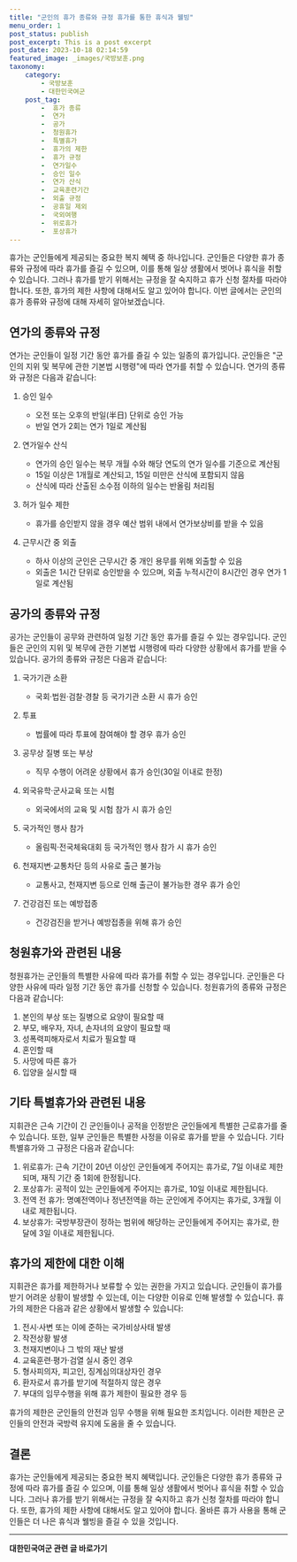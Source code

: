 ```yaml
---
title: "군인의 휴가 종류와 규정 휴가를 통한 휴식과 웰빙"
menu_order: 1
post_status: publish
post_excerpt: This is a post excerpt
post_date: 2023-10-18 02:14:59
featured_image: _images/국방보훈.png
taxonomy:
    category:
        - 국방보훈
        - 대한민국여군
    post_tag:
        -  휴가 종류
        -  연가
        -  공가
        -  청원휴가
        -  특별휴가
        -  휴가의 제한
        -  휴가 규정
        -  연가일수
        -  승인 일수
        -  연가 산식
        -  교육훈련기간
        -  외출 규정
        -  공휴일 제외
        -  국외여행
        -  위로휴가
        -  포상휴가
---
```



휴가는 군인들에게 제공되는 중요한 복지 혜택 중 하나입니다. 군인들은 다양한 휴가 종류와 규정에 따라 휴가를 즐길 수 있으며, 이를 통해 일상 생활에서 벗어나 휴식을 취할 수 있습니다. 그러나 휴가를 받기 위해서는 규정을 잘 숙지하고 휴가 신청 절차를 따라야 합니다. 또한, 휴가의 제한 사항에 대해서도 알고 있어야 합니다. 이번 글에서는 군인의 휴가 종류와 규정에 대해 자세히 알아보겠습니다.

## 연가의 종류와 규정

연가는 군인들이 일정 기간 동안 휴가를 즐길 수 있는 일종의 휴가입니다. 군인들은 "군인의 지위 및 복무에 관한 기본법 시행령"에 따라 연가를 취할 수 있습니다. 연가의 종류와 규정은 다음과 같습니다:

1. 승인 일수
   - 오전 또는 오후의 반일(半日) 단위로 승인 가능
   - 반일 연가 2회는 연가 1일로 계산됨

2. 연가일수 산식
   - 연가의 승인 일수는 복무 개월 수와 해당 연도의 연가 일수를 기준으로 계산됨
   - 15일 이상은 1개월로 계산되고, 15일 미만은 산식에 포함되지 않음
   - 산식에 따라 산출된 소수점 이하의 일수는 반올림 처리됨

3. 허가 일수 제한
   - 휴가를 승인받지 않을 경우 예산 범위 내에서 연가보상비를 받을 수 있음

4. 근무시간 중 외출
   - 하사 이상의 군인은 근무시간 중 개인 용무를 위해 외출할 수 있음
   - 외출은 1시간 단위로 승인받을 수 있으며, 외출 누적시간이 8시간인 경우 연가 1일로 계산됨

## 공가의 종류와 규정

공가는 군인들이 공무와 관련하여 일정 기간 동안 휴가를 즐길 수 있는 경우입니다. 군인들은 군인의 지위 및 복무에 관한 기본법 시행령에 따라 다양한 상황에서 휴가를 받을 수 있습니다. 공가의 종류와 규정은 다음과 같습니다:

1. 국가기관 소환
   - 국회·법원·검찰·경찰 등 국가기관 소환 시 휴가 승인

2. 투표
   - 법률에 따라 투표에 참여해야 할 경우 휴가 승인

3. 공무상 질병 또는 부상
   - 직무 수행이 어려운 상황에서 휴가 승인(30일 이내로 한정)

4. 외국유학·군사교육 또는 시험
   - 외국에서의 교육 및 시험 참가 시 휴가 승인

5. 국가적인 행사 참가
   - 올림픽·전국체육대회 등 국가적인 행사 참가 시 휴가 승인

6. 천재지변·교통차단 등의 사유로 출근 불가능
   - 교통사고, 천재지변 등으로 인해 출근이 불가능한 경우 휴가 승인

7. 건강검진 또는 예방접종
   - 건강검진을 받거나 예방접종을 위해 휴가 승인

## 청원휴가와 관련된 내용

청원휴가는 군인들의 특별한 사유에 따라 휴가를 취할 수 있는 경우입니다. 군인들은 다양한 사유에 따라 일정 기간 동안 휴가를 신청할 수 있습니다. 청원휴가의 종류와 규정은 다음과 같습니다:

1. 본인의 부상 또는 질병으로 요양이 필요할 때
2. 부모, 배우자, 자녀, 손자녀의 요양이 필요할 때
3. 성폭력피해자로서 치료가 필요할 때
4. 혼인할 때
5. 사망에 따른 휴가
6. 입양을 실시할 때

## 기타 특별휴가와 관련된 내용

지휘관은 근속 기간이 긴 군인들이나 공적을 인정받은 군인들에게 특별한 근로휴가를 줄 수 있습니다. 또한, 일부 군인들은 특별한 사정을 이유로 휴가를 받을 수 있습니다. 기타 특별휴가와 그 규정은 다음과 같습니다:

1. 위로휴가: 근속 기간이 20년 이상인 군인들에게 주어지는 휴가로, 7일 이내로 제한되며, 재직 기간 중 1회에 한정됩니다.
2. 포상휴가: 공적이 있는 군인들에게 주어지는 휴가로, 10일 이내로 제한됩니다.
3. 전역 전 휴가: 명예전역이나 정년전역을 하는 군인에게 주어지는 휴가로, 3개월 이내로 제한됩니다.
4. 보상휴가: 국방부장관이 정하는 범위에 해당하는 군인들에게 주어지는 휴가로, 한 달에 3일 이내로 제한됩니다.

## 휴가의 제한에 대한 이해

지휘관은 휴가를 제한하거나 보류할 수 있는 권한을 가지고 있습니다. 군인들이 휴가를 받기 어려운 상황이 발생할 수 있는데, 이는 다양한 이유로 인해 발생할 수 있습니다. 휴가의 제한은 다음과 같은 상황에서 발생할 수 있습니다:

1. 전시·사변 또는 이에 준하는 국가비상사태 발생
2. 작전상황 발생
3. 천재지변이나 그 밖의 재난 발생
4. 교육훈련·평가·검열 실시 중인 경우
5. 형사피의자, 피고인, 징계심의대상자인 경우
6. 환자로서 휴가를 받기에 적절하지 않은 경우
7. 부대의 임무수행을 위해 휴가 제한이 필요한 경우 등

휴가의 제한은 군인들의 안전과 임무 수행을 위해 필요한 조치입니다. 이러한 제한은 군인들의 안전과 국방력 유지에 도움을 줄 수 있습니다.

## 결론

휴가는 군인들에게 제공되는 중요한 복지 혜택입니다. 군인들은 다양한 휴가 종류와 규정에 따라 휴가를 즐길 수 있으며, 이를 통해 일상 생활에서 벗어나 휴식을 취할 수 있습니다. 그러나 휴가를 받기 위해서는 규정을 잘 숙지하고 휴가 신청 절차를 따라야 합니다. 또한, 휴가의 제한 사항에 대해서도 알고 있어야 합니다. 올바른 휴가 사용을 통해 군인들은 더 나은 휴식과 웰빙을 즐길 수 있을 것입니다.
<!-- wp:separator -->
<hr class="wp-block-separator has-alpha-channel-opacity"/>
<!-- /wp:separator -->

<!-- wp:group {"backgroundColor":"base","layout":{"type":"constrained"}} -->
<div class="wp-block-group has-base-background-color has-background"><!-- wp:paragraph {"align":"center","fontSize":"medium"} -->
<p class="has-text-align-center has-large-font-size"><strong>대한민국여군 관련 글 바로가기</strong></p>
<!-- /wp:paragraph -->


<!-- wp:latest-posts
{"categories":[{"id":7224,"count":19,"description":"","link":"https://uknowlaw.com/category/%eb%8c%80%ed%95%9c%eb%af%bc%ea%b5%ad%ec%97%ac%ea%b5%b0/","name":"대한민국여군","slug":"대한민국여군","taxonomy":"category","parent":0,"meta":[],"_links":{"self":[{"href":"https://uknowlaw.com/wp-json/wp/v2/categories/7224"}],"collection":[{"href":"https://uknowlaw.com/wp-json/wp/v2/categories"}],"about":[{"href":"https://uknowlaw.com/wp-json/wp/v2/taxonomies/category"}],"wp:post_type":[{"href":"https://uknowlaw.com/wp-json/wp/v2/posts?categories=7224"}],"curies":[{"name":"wp","href":"https://api.w.org/{rel}","templated":true}]}}],"postsToShow":100,"excerptLength":28,"postLayout":"grid","columns":2,"featuredImageAlign":"left","featuredImageSizeSlug":"large","fontSize":"small"} /--></div>
<!-- /wp:group -->